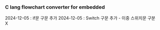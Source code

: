 ### C lang flowchart converter for embedded

2024-12-05 : if문 구문 추가
2024-12-05 : Switch 구문 추가 - 이중 스위치문 구분 X